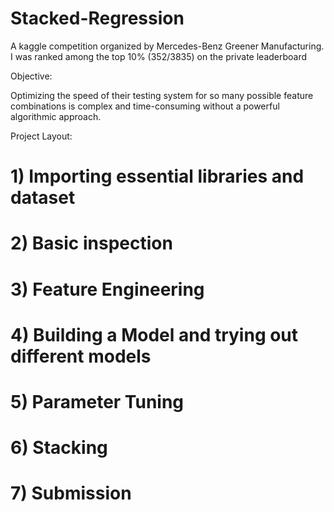 # Stacked-Regression

A kaggle competition organized by Mercedes-Benz Greener Manufacturing.
I was ranked among the top 10% (352/3835) on the private leaderboard

Objective:

Optimizing the speed of their testing system for so many possible feature combinations is complex and time-consuming without a powerful algorithmic approach.

Project Layout:

# 1) Importing essential libraries and dataset
# 2) Basic inspection
# 3) Feature Engineering
# 4) Building a Model and trying out different models
# 5) Parameter Tuning
# 6) Stacking
# 7) Submission
